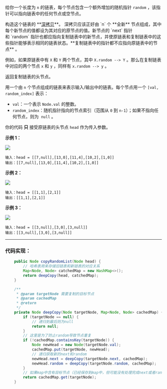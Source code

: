 给你一个长度为 `n` 的链表，每个节点包含一个额外增加的随机指针 `random` ，该指针可以指向链表中的任何节点或空节点。

构造这个链表的 **[深拷贝](https://baike.baidu.com/item/%E6%B7%B1%E6%8B%B7%E8%B4%9D/22785317?fr=aladdin "https://baike.baidu.com/item/深拷贝/22785317?fr=aladdin")**。 深拷贝应该正好由 `n` 个 **全新** 节点组成，其中每个新节点的值都设为其对应的原节点的值。新节点的 `next` 指针和 `random` 指针也都应指向复制链表中的新节点，并使原链表和复制链表中的这些指针能够表示相同的链表状态。**复制链表中的指针都不应指向原链表中的节点** 。

例如，如果原链表中有 `X` 和 `Y` 两个节点，其中 `X.random --> Y` 。那么在复制链表中对应的两个节点 `x` 和 `y` ，同样有 `x.random --> y` 。

返回复制链表的头节点。

用一个由 `n` 个节点组成的链表来表示输入/输出中的链表。每个节点用一个 `[val, random_index]` 表示：

- `val`：一个表示 `Node.val` 的整数。
- `random_index`：随机指针指向的节点索引（范围从 `0` 到 `n-1`）；如果不指向任何节点，则为  `null` 。

你的代码 **只** 接受原链表的头节点 `head` 作为传入参数。

**示例 1：**

![](https://assets.leetcode-cn.com/aliyun-lc-upload/uploads/2020/01/09/e1.png)

```
输入：head = [[7,null],[13,0],[11,4],[10,2],[1,0]]
输出：[[7,null],[13,0],[11,4],[10,2],[1,0]]
```

**示例 2：**

![](https://assets.leetcode-cn.com/aliyun-lc-upload/uploads/2020/01/09/e2.png)

```
输入：head = [[1,1],[2,1]]
输出：[[1,1],[2,1]]
```

**示例 3：**

**![](https://assets.leetcode-cn.com/aliyun-lc-upload/uploads/2020/01/09/e3.png)**

```
输入：head = [[3,null],[3,0],[3,null]]
输出：[[3,null],[3,0],[3,null]]
```
---
### 代码实现：
```java
	public Node copyRandomList(Node head) {
        // 哈希表用来存储旧链表和新链表的对应关系
        Map<Node, Node> catchedMap = new HashMap<>();
        return deepCopy(head, catchedMap);
    }

    /**
     * @param targetNode 需要复制的目标节点
     * @param cachedMap
     * @return
     */
    private Node deepCopy(Node targetNode, Map<Node, Node> cachedMap) {
        if (targetNode == null) {
            // 递归到最后则为null
            return null;
        }
        // 这里是为了防止random导致节点重复
        if (!cachedMap.containsKey(targetNode)) {
            Node newHead = new Node(targetNode.val);
            cachedMap.put(targetNode, newHead);
            // 递归获取新的next和random
            newHead.next = deepCopy(targetNode.next, cachedMap);
            newHead.random = deepCopy(targetNode.random, cachedMap);
        }
        // 如果map中含有目标节点（已经保存到map中，但可能没有处理完成next或者random,所以必须要返回map中的指针）则直接返回
        return cachedMap.get(targetNode);
    }
```